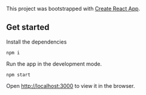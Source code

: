 This project was bootstrapped with [Create React App](https://github.com/facebook/create-react-app).

## Get started

Install the dependencies

```
npm i
```

Run the app in the development mode.

```
npm start
```

Open [http://localhost:3000](http://localhost:3000) to view it in the browser.
